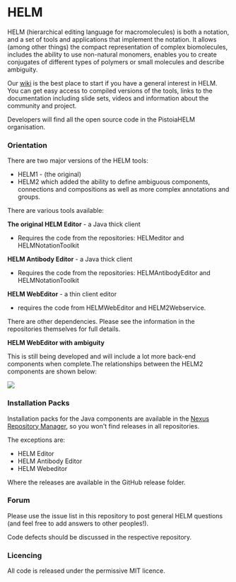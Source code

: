 # HELM #


HELM (hierarchical editing language for macromolecules) is both a notation, and a set of tools and applications that implement the notation. It allows (among other things) the compact representation of complex biomolecules, includes the ability to use non-natural monomers, enables you to create conjugates of different types of polymers or small molecules and describe ambiguity. 

Our [wiki](https://pistoiaalliance.atlassian.net/wiki/spaces/PUB/pages/8716303/HELM+Resources) is the best place to start if you have a general interest in HELM. You can get easy access to compiled versions of the tools, links to the documentation including slide sets, videos and information about the community and project. 

Developers will find all the open source code in the PistoiaHELM organisation. 


### Orientation  ###

There are two major versions of the HELM tools:

- HELM1 - (the original)
- HELM2 which added the ability to define ambiguous components, connections and compositions as well as more complex annotations and groups. 

There are various tools available:

**The original HELM Editor** - a Java thick client 

- Requires the code from the repositories: HELMeditor and HELMNotationToolkit

**HELM Antibody Editor** - a Java thick client

- Requires the code from the repositories: HELMAntibodyEditor and HELMNotationToolkit

**HELM WebEditor** - a thin client editor

- requires the code from HELMWebEditor and HELM2Webservice.


There are other dependencies. Please see the information in the repositories themselves for full details. 


**HELM WebEditor with ambiguity**

This is still being developed and will include a lot more back-end components when complete.The relationships between the HELM2 components are shown below:

![ ](/blob/master/images/ArchitectureOverview.png?raw=true)

### Installation Packs ###

Installation packs for the Java components are available in the [Nexus Repository Manager](https://oss.sonatype.org/#nexus-search;quick~org.pistoiaalliance.helm), so you won't find releases in all repositories. 

The exceptions are:

- HELM Editor
- HELM Antibody Editor
- HELM Webeditor

Where the releases are available in the GitHub release folder. 


### Forum ###

Please use the issue list in this repository to post general HELM questions (and feel free to add answers to other peoples!). 

Code defects should be discussed in the respective repository.



### Licencing ###

All code is released under the permissive MIT licence.  

